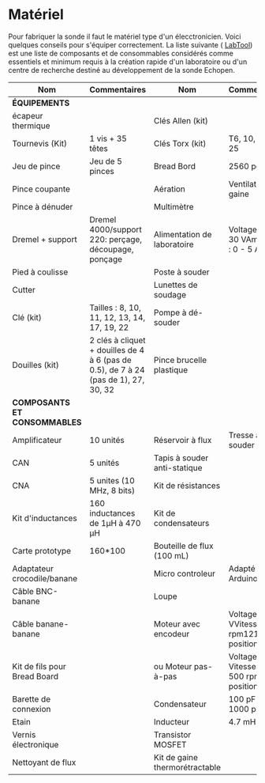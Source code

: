 # Matériel

Pour fabriquer la sonde il faut le matériel type d&#39;un élecctronicien. Voici quelques conseils pour s&#39;équiper correctement. La liste suivante ( [LabTool](http://echopen.org/index.php/LabTools)) est une liste de composants et de consommables considérés comme essentiels et minimum requis à la création rapide d&#39;un laboratoire ou d&#39;un centre de recherche destiné au développement de la sonde Echopen.

| **Nom** | **Commentaires** | **Nom** | **Commentaires** |
| --- | --- | --- | --- |
| **ÉQUIPEMENTS** 
| écapeur thermique |   | Clés Allen (kit) |   |
| Tournevis (Kit) | 1 vis + 35 têtes | Clés Torx (kit) | T6, 10, 15, 20, 25 |
| Jeu de pince | Jeu de 5 pinces | Bread Bord | 2560 ports |
|Pince coupante |   | Aération | Ventilateur + gaine |
| Pince à dénuder |   | Multimètre |   |
| Dremel + support | Dremel 4000/support 220: perçage, découpage, ponçage | Alimentation de laboratoire | Voltage : 0 - 30 VAmpérage : 0 - 5 A |
| Pied à coulisse |   | Poste à souder |   |
| Cutter |   | Lunettes de soudage |   |
| Clé (kit) | Tailles : 8, 10, 11, 12, 13, 14, 17, 19, 22 | Pompe à dé-souder |   |
| Douilles (kit) | 2 clés à cliquet + douilles de 4 à 6 (pas de 0.5), de 7 à 24 (pas de 1), 27, 30, 32 | Pince brucelle plastique |   |
| **COMPOSANTS ET CONSOMMABLES** 
| Amplificateur | 10 unités | Réservoir à flux | Tresse à souder |
| CAN | 5 unités | Tapis à souder anti-statique |   |
| CNA | 5 unites (10 MHz, 8 bits) | Kit de résistances |   |
| Kit d&#39;inductances | 160 inductances de 1µH à 470 µH | Kit de condensateurs |   |
| Carte prototype | 160\*100 | Bouteille de flux (100 mL) |   |
| Adaptateur crocodile/banane |   | Micro controleur | Adapté pour Arduino |
| Câble BNC-banane |   | Loupe |   |
| Câble banane-banane |   | Moteur avec encodeur | Voltage : 12 VVitesse : 500 rpm1216 positions |
| Kit de fils pour Bread Board |   | ou Moteur pas-à-pas |   Voltage: 12V  Vitesse:450-500 rpm  1080 positions |
| Barette de connexion |   | Condensateur |   100 pF  470 pF  1000 pF |
| Etain |   | Inducteur |   4.7 mH |
| Vernis électronique |   | Transistor MOSFET |   |
| Nettoyant de flux |   | Kit de gaine  thermorétractable |   |


